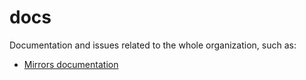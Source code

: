 # docs
Documentation and issues related to the whole organization, such as:

* [Mirrors documentation](mirror-doc.md)
